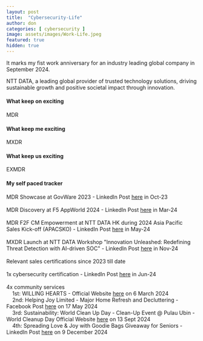 ```yaml
---
layout: post
title:  "Cybersecurity-Life"
author: don
categories: [ cybersecurity ]
image: assets/images/Work-Life.jpeg
featured: true
hidden: true
---
```


It marks my fist work anniversary for an industry leading global company in September 2024.

<span class="spoiler">NTT DATA</span>, a leading global provider of trusted technology solutions, driving sustainable growth and positive societal impact through innovation. 

#### What keep on exciting
MDR

#### What keep me exciting
MXDR

#### What keep us exciting
EXMDR

#### My self paced tracker
MDR Showcase at GovWare 2023 - LinkedIn Post <a href="https://www.linkedin.com/posts/donchai_impressive-masterpiece-done-by-shaji-firoz-activity-7120415002443862016-vDjl">here</a> in Oct-23<br><br>
MDR Discovery at F5 AppWorld 2024 - LinkedIn Post <a href="https://www.linkedin.com/posts/shufenchia_21mar24-appworld2024-redhat-activity-7176969555569700865-_50-">here</a> in Mar-24<br><br>
MDR F2F CM Empowerment at NTT DATA HK during 2024 Asia Pacific Sales Kick-off (APACSKO) - LinkedIn Post <a href="https://www.linkedin.com/posts/ntt-data-inc_apac-sko-2024-red-carpet-activity-7195782997726408707-AR4c">here</a> in May-24<br><br>
MXDR Launch at NTT DATA Workshop "Innovation Unleashed: Redefining Threat Detection with AI-driven SOC" - LinkedIn Post <a href="https://www.linkedin.com/feed/update/urn:li:activity:7275025758949945344/">here</a> in Nov-24<br><br>
Relevant sales certifications since 2023 till date<br><br>
1x cybersecurity certification - LinkedIn Post <a href="https://www.linkedin.com/posts/donchai_an-expected-result-of-either-red-or-blue-activity-7207284923752214530-BD5q">here</a> in Jun-24<br><br>
4x community services<br>
&nbsp;&nbsp;&nbsp;&nbsp;1st: WILLING HEARTS - Official Website <a href="https://willinghearts.org.sg/volunteer">here</a> on 6 March 2024<br>
&nbsp;&nbsp;&nbsp;&nbsp;2nd: Helping Joy Limited - Major Home Refresh and Decluttering - Facebook Post <a href="https://www.facebook.com/share/p/1FuwyLSwfS/">here</a> on 17 May 2024<br>
&nbsp;&nbsp;&nbsp;&nbsp;3rd: Sustainability: World Clean Up Day - Clean-Up Event @ Pulau Ubin - World Cleanup Day Official Website <a href="https://www.worldcleanupday.org/">here</a> on 13 Sept 2024<br>
&nbsp;&nbsp;&nbsp;&nbsp;4th: Spreading Love & Joy with Goodie Bags Giveaway for Seniors - LinkedIn Post <a href="https://www.linkedin.com/posts/activity-7272129488375672832-b6AN/">here</a> on 9 December 2024<br>


